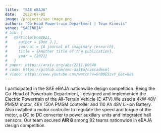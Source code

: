 ```yaml
---
title:  "SAE eBAJA"
date:   2022-07-01
image: /projects/sae_image.png
authors: "Co-Head Powertrain Department | Team Kinesis"
venue: "SAEINDIA"
# bib: |
#   @article{Doe2021,
#     author = {Doe J.},
#     journal = {A journal of imaginary research},
#     title = {Another title of the publication},
#     year = {2021}
#   }
# paper: https://arxiv.org/abs/2211.00640
# code: https://github.com/xmc-aalto/cascadexml
# video: https://www.youtube.com/watch?v=GnB9E5zvY_E&t=88s
---
```

I participated in the SAE eBAJA nationwide design competition. Being the Co-Head of Powertrain Department, I designed and implemented the Electric Powertrain of the All-Terrain Vehicle (E-ATV).We used a 4kW 48V PMSM motor, 48V 150A PMSM controller and 110 Ah 48V Li-ion Battery. Also installed a motor controller to regulate the speed and torque of the motor, a DC to DC converter to power auxiliary units and integrated hall sensors. Our team secured **AIR 8** among 82 teams nationwide in eBAJA design competition.
